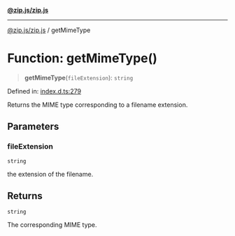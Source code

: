 [**@zip.js/zip.js**](../README.md)

***

[@zip.js/zip.js](../globals.md) / getMimeType

# Function: getMimeType()

> **getMimeType**(`fileExtension`): `string`

Defined in: [index.d.ts:279](https://github.com/gildas-lormeau/zip.js/blob/00105a96aa8272ce26bff0eea7ebcfd6071ad540/index.d.ts#L279)

Returns the MIME type corresponding to a filename extension.

## Parameters

### fileExtension

`string`

the extension of the filename.

## Returns

`string`

The corresponding MIME type.
